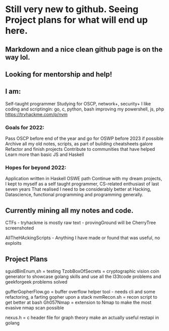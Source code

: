 # Still very new to github. Seeing Project plans for what will end up here.
## Markdown and a nice clean github page is on the way lol.


## Looking for mentorship and help! 


## I am:
Self-taught programmer
Studying for OSCP, network+, security+
I like coding and scriptingin: go, c, python, bash
improving my powershell, js, php
https://tryhackme.com/p/nvm

### Goals for 2022:
Pass OSCP before end of the year and go for OSWP before 2023 if possible
Archive all my old notes, scripts, as part of building cheatsheets galore
Refactor and finish projects
Contribute to communities that have helped
Learn more than basic JS and Haskell

### Hopes for beyond 2022:
Application written in Haskell
OSWE path
Continue with my dream projects, I kept to myself as a self taught programmer, CS-related enthusiast of last seven years
That realised I need to be considerably better at Hacking, Datascience, functional programming and programming generally.

## Currently mining all my notes and code.

CTFs - tryhackme is mostly raw text 
       - provingGround will be CherryTree screenshoted

AllTheHAckingScripts - Anything I have made or found that was useful, no exploits  


## Project Plans

sguidBinEnum,sh     = testing 
TzobBoxOfSecrets    = cryptographic vision coin generator to showcase golang skills and use all the l33tcode problems and geekforgeek problems solved

gufferGopherFlow.go = buffer overflow helper tool - needs cli and some refactoring, a farting gopher upon a stack
nvmRecon.sh         = recon script to get better at bash
Gh057Nmap           = extension to Nmap to make the most evasive nmap scan possible

nexus.h             = c header file for graph theory
make an actually useful restapi in golang
